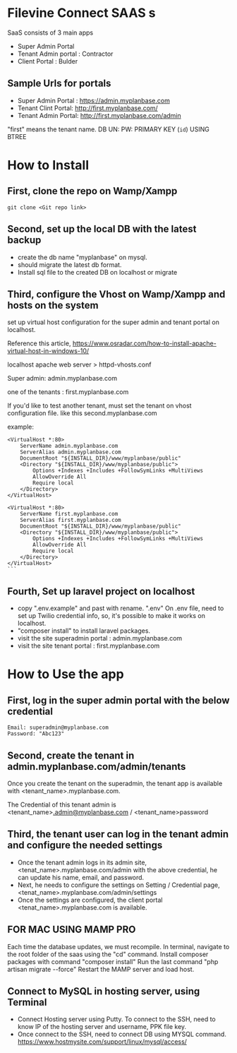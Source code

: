# Filevine Connect SAAS s
SaaS consists of 3 main apps
- Super Admin Portal
- Tenant Admin portal : Contractor
- Client Portal : Bulder

## Sample Urls for portals
- Super Admin Portal : https://admin.myplanbase.com
- Tenant Clint Portal: http://first.myplanbase.com/
- Tenant Admin Portal: http://first.myplanbase.com/admin

"first" means the tenant name.
DB
UN: 
PW:   PRIMARY KEY (`id`) USING BTREE


# How to Install

## First, clone the repo on Wamp/Xampp
```
git clone <Git repo link>
```

## Second, set up the local DB with the latest backup
- create the db name "myplanbase" on mysql.
- should migrate the latest db format.
- Install sql file to the created DB on localhost or migrate

## Third, configure the Vhost on Wamp/Xampp and hosts on the system

set up virtual host configuration for the super admin and tenant portal on localhost. 

Reference this article, https://www.osradar.com/how-to-install-apache-virtual-host-in-windows-10/

localhost apache web server > httpd-vhosts.conf

Super admin: admin.myplanbase.com

one of the tenants : first.myplanbase.com

If you'd like to test another tenant, must set the tenant on vhost configuration file.  like this second.myplanbase.com

example: 

    <VirtualHost *:80>
        ServerName admin.myplanbase.com
        ServerAlias admin.myplanbase.com
        DocumentRoot "${INSTALL_DIR}/www/myplanbase/public"
        <Directory "${INSTALL_DIR}/www/myplanbase/public">
            Options +Indexes +Includes +FollowSymLinks +MultiViews
            AllowOverride All
            Require local
        </Directory>
    </VirtualHost>

    <VirtualHost *:80>
        ServerName first.myplanbase.com
        ServerAlias first.myplanbase.com
        DocumentRoot "${INSTALL_DIR}/www/myplanbase/public"
        <Directory "${INSTALL_DIR}/www/myplanbase/public">
            Options +Indexes +Includes +FollowSymLinks +MultiViews
            AllowOverride All
            Require local
        </Directory>
    </VirtualHost>
    ```

## Fourth, Set up laravel project on localhost
- copy ".env.example" and past with rename. ".env"
    On .env file, need to set up Twilio credential info, so, it's possible to make it works on localhost.
- "composer install" to install laravel packages. 
- visit the site superadmin portal :  admin.myplanbase.com
- visit the site tenant portal : first.myplanbase.com

# How to Use the app

## First, log in the super admin portal with the below credential
```
Email: superadmin@myplanbase.com
Password: "Abc123"
```

## Second, create the tenant in admin.myplanbase.com/admin/tenants

Once you create the tenant on the superadmin, the tenant app is available with <tenant_name>.myplanbase.com.

The Credential of this tenant admin is <tenant_name>.admin@myplanbase.com / <tenant_name>password

## Third, the tenant user can log in the tenant admin and configure the needed settings
- Once the tenant admin logs in its admin site, <tenat_name>.myplanbase.com/admin with the above credential, he can update his name, email, and password.
- Next, he needs to configure the settings on Setting / Credential page, <tenat_name>.myplanbase.com/admin/settings
- Once the settings are configured, the client portal <tenat_name>.myplanbase.com is available.

## FOR MAC USING MAMP PRO
Each time the database updates, we must recompile.
In terminal, navigate to the root folder of the saas using the "cd" command.
Install composer packages with command "composer install"
Run the last command "php artisan migrate --force"
Restart the MAMP server and load host.


## Connect to MySQL in hosting server, using Terminal
- Connect Hosting server using Putty. 
    To connect to the SSH, need to know IP of the hosting server and username, PPK file key.
- Once connect to the SSH, need to connect DB using MYSQL command. 
    https://www.hostmysite.com/support/linux/mysql/access/ 
    
